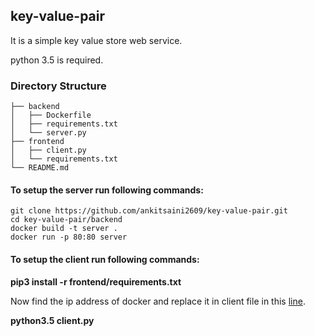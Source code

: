 ## key-value-pair


It is a simple key value store web service.

python 3.5 is required.

### Directory Structure
```
├── backend
│   ├── Dockerfile
│   ├── requirements.txt
│   └── server.py
├── frontend
│   ├── client.py
│   └── requirements.txt
└── README.md
```

#### To setup the server run following commands:
```
git clone https://github.com/ankitsaini2609/key-value-pair.git
cd key-value-pair/backend
docker build -t server .
docker run -p 80:80 server
```

#### To setup the client run following commands:
**pip3 install -r frontend/requirements.txt**

Now find the ip address of docker and replace it in client file in this [line](https://github.com/ankitsaini2609/key-value-pair/blob/4116b1bd72da0fa624287bd2597eabd974da83c0/frontend/client.py#L114). 

**python3.5 client.py**
